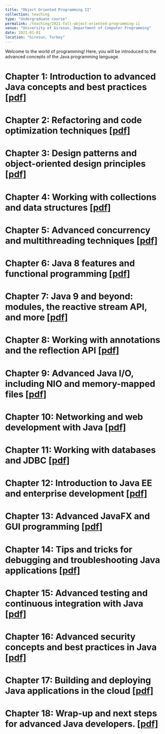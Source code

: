```yaml
---
title: "Object Oriented Programming II"
collection: teaching
type: "Undergraduate course"
permalink: /teaching/2021-fall-object-oriented-programming-ii
venue: "University of Giresun, Department of Computer Programming"
date: 2021-01-01
location: "Giresun, Turkey"
---
```


Welcome to the world of programming! Here, you will be introduced to the advanced concepts of the Java programming language. 

Chapter 1: Introduction to advanced Java concepts and best practices <a href="http://sercankulcu.github.io/assets/teaching/javaII/1_Introduction.pdf">[pdf]</a>
======

Chapter 2: Refactoring and code optimization techniques <a href="http://sercankulcu.github.io/assets/teaching/javaII/2_Refactoring.pdf">[pdf]</a>
======

Chapter 3: Design patterns and object-oriented design principles <a href="http://sercankulcu.github.io/assets/teaching/javaII/3_Design.pdf">[pdf]</a>
======

Chapter 4: Working with collections and data structures <a href="http://sercankulcu.github.io/assets/teaching/javaII/4_Collections.pdf">[pdf]</a>
======

Chapter 5: Advanced concurrency and multithreading techniques <a href="http://sercankulcu.github.io/assets/teaching/javaII/5_Concurrency.pdf">[pdf]</a>
======

Chapter 6: Java 8 features and functional programming <a href="http://sercankulcu.github.io/assets/teaching/javaII/6_Java_8.pdf">[pdf]</a>
======

Chapter 7: Java 9 and beyond: modules, the reactive stream API, and more <a href="http://sercankulcu.github.io/assets/teaching/javaII/7_Java_9.pdf">[pdf]</a>
======

Chapter 8: Working with annotations and the reflection API <a href="http://sercankulcu.github.io/assets/teaching/javaII/8_Annotations.pdf">[pdf]</a>
======

Chapter 9: Advanced Java I/O, including NIO and memory-mapped files <a href="http://sercankulcu.github.io/assets/teaching/javaII/9_JavaIO.pdf">[pdf]</a>
======

Chapter 10: Networking and web development with Java <a href="http://sercankulcu.github.io/assets/teaching/javaII/10_Networking.pdf">[pdf]</a>
======

Chapter 11: Working with databases and JDBC <a href="http://sercankulcu.github.io/assets/teaching/javaII/11_Databases.pdf">[pdf]</a>
======

Chapter 12: Introduction to Java EE and enterprise development <a href="http://sercankulcu.github.io/assets/teaching/javaII/12_JavaEE.pdf">[pdf]</a>
======

Chapter 13: Advanced JavaFX and GUI programming <a href="http://sercankulcu.github.io/assets/teaching/javaII/13_JavaFX.pdf">[pdf]</a>
======

Chapter 14: Tips and tricks for debugging and troubleshooting Java applications <a href="http://sercankulcu.github.io/assets/teaching/javaII/14_Debugging.pdf">[pdf]</a>
======

Chapter 15: Advanced testing and continuous integration with Java <a href="http://sercankulcu.github.io/assets/teaching/javaII/15_Testing.pdf">[pdf]</a>
======

Chapter 16: Advanced security concepts and best practices in Java <a href="http://sercankulcu.github.io/assets/teaching/javaII/16_Security.pdf">[pdf]</a>
======

Chapter 17: Building and deploying Java applications in the cloud <a href="http://sercankulcu.github.io/assets/teaching/javaII/17_Cloud.pdf">[pdf]</a>
======

Chapter 18: Wrap-up and next steps for advanced Java developers. <a href="http://sercankulcu.github.io/assets/teaching/javaII/18_Next.pdf">[pdf]</a>
======

